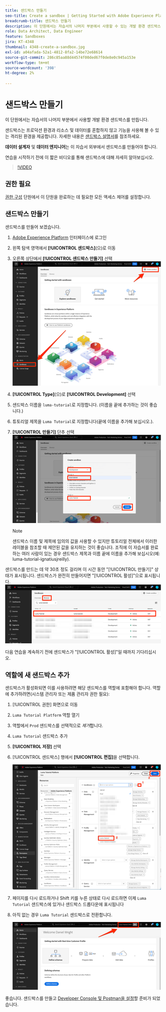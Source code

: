 ```yaml
---
title: 샌드박스 만들기
seo-title: Create a sandbox | Getting Started with Adobe Experience Platform for Data Architects and Data Engineers
breadcrumb-title: 샌드박스 만들기
description: 이 단원에서는 자습서의 나머지 부분에서 사용할 수 있는 개발 환경 샌드박스를 만듭니다.
role: Data Architect, Data Engineer
feature: Sandboxes
jira: KT-4348
thumbnail: 4348-create-a-sandbox.jpg
exl-id: a04afada-52a1-4812-8fa2-14be72e68614
source-git-commit: 286c85aa88d44574f00ded67f0de8e0c945a153e
workflow-type: tm+mt
source-wordcount: '398'
ht-degree: 2%

---
```


# 샌드박스 만들기

<!--25min-->

이 단원에서는 자습서의 나머지 부분에서 사용할 개발 환경 샌드박스를 만듭니다.

샌드박스는 프로덕션 환경과 리소스 및 데이터를 혼합하지 않고 기능을 사용해 볼 수 있는 격리된 환경을 제공합니다. 자세한 내용은 [샌드박스 설명서](https://experienceleague.adobe.com/docs/experience-platform/sandbox/home.html?lang=ko-KR)를 참조하세요.

**데이터 설계자** 및 **데이터 엔지니어**&#x200B;는 이 자습서 외부에서 샌드박스를 만들어야 합니다.

연습을 시작하기 전에 이 짧은 비디오를 통해 샌드박스에 대해 자세히 알아보십시오.
>[!VIDEO](https://video.tv.adobe.com/v/3430298/?learn=on&enablevpops&captions=kor)

## 권한 필요

[권한 구성](configure-permissions.md) 단원에서 이 단원을 완료하는 데 필요한 모든 액세스 제어를 설정합니다.

<!--
* Permission items **[!UICONTROL Sandbox Administration]** > **[!UICONTROL View Sandboxes]** and **[!UICONTROL Manage Sandboxes]**
* Permission item **[!UICONTROL Sandboxes]** > **[!UICONTROL Prod]**
* User-role access to the `Luma Tutorial Platform` product profile
* Admin-level access to the `Luma Tutorial Platform` product profile
-->

## 샌드박스 만들기

샌드박스를 만들어 보겠습니다.

1. [Adobe Experience Platform](https://experience.adobe.com/platform) 인터페이스에 로그인
1. 왼쪽 탐색 영역에서 **[!UICONTROL 샌드박스]**(으)로 이동
1. 오른쪽 상단에서 **[!UICONTROL 샌드박스 만들기]** 선택
   ![샌드박스 만들기 선택](assets/sandbox-createSandbox.png)

1. **[!UICONTROL Type]**(으)로 **[!UICONTROL Development]** 선택
1. 샌드박스 이름을 `luma-tutorial`로 지정합니다. (이름을 끝에 추가하는 것이 좋습니다.)
1. 튜토리얼 제목을 `Luma Tutorial`로 지정합니다(끝에 이름을 추가해 보십시오.).
1. **[!UICONTROL 만들기]** 단추 선택
   ![샌드박스 만들기](assets/sandbox-nameSandbox.png)
   >[!NOTE]
   >
   >샌드박스 이름 및 제목에 임의의 값을 사용할 수 있지만 튜토리얼 전체에서 이러한 레이블을 참조할 때 제안된 값을 유지하는 것이 좋습니다. 조직에 이 자습서를 완료하는 여러 사람이 있는 경우 샌드박스 제목과 이름 끝에 이름을 추가해 보십시오(예: luma-tutorial-ignatiusjreilly).

샌드박스를 만드는 데 약 30초 정도 걸리며 이 시간 동안 &quot;[!UICONTROL 만들기]&quot; 상태가 표시됩니다. 샌드박스가 완전히 만들어지면 &quot;[!UICONTROL 활성]&quot;으로 표시됩니다.
![활성 상태](assets/sandbox-active.png)

다음 연습을 계속하기 전에 샌드박스가 &quot;[!UICONTROL 활성]&quot;일 때까지 기다리십시오.

## 역할에 새 샌드박스 추가

샌드박스가 활성화되면 이를 사용하려면 해당 샌드박스를 역할에 포함해야 합니다. 역할에 추가하려면(시스템 관리자 또는 제품 관리자 권한 필요):

1. [!UICONTROL 권한] 화면으로 이동
1. `Luma Tutorial Platform` 역할 열기
1. 역할에서 `Prod` 샌드박스를 선택적으로 _제거_&#x200B;합니다.
1. `Luma Tutorial` 샌드박스 추가
1. **[!UICONTROL 저장]** 선택
1. [!UICONTROL 샌드박스] 행에서 **[!UICONTROL 편집]**&#x200B;을 선택합니다.

   ![Luma 자습서 추가](assets/sandbox-addLumaTutorial.png)

1. 페이지를 다시 로드하거나 Shift 키를 누른 상태로 다시 로드하면 이제 `Luma Tutorial` 샌드박스에 있거나 샌드박스 드롭다운에 표시됩니다
1. 아직 없는 경우 `Luma Tutorial` 샌드박스로 전환합니다.

   ![샌드박스 확인](assets/sandbox-confirmDropdown.png)

좋습니다. 샌드박스를 만들고 [Developer Console 및 Postman을 설정](set-up-developer-console-and-postman.md)할 준비가 되었습니다.
